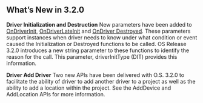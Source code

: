 
## What’s New in 3.2.0

**Driver Initialization and Destruction**
New parameters have been added to [OnDriverInit][1], [OnDriverLateInit][2] and [OnDriver Destroyed][3]. These parameters support instances when driver needs to know under what condition or event caused the Initialization or Destroyed functions to be called. OS Release 3.2.0 introduces a new string parameter to these functions to identify the reason for the call. This parameter, driverInitType (DIT) provides this information.

**Driver Add Driver**
Two new APIs have been delivered with O.S. 3.2.0 to facilitate the ability of driver to add another driver to a project as well as the ability to add a location within the project. See the AddDevice and AddLocation APIs for more information.

[1]:	https://control4.github.io/docs-driverworks-api/#ondriverinit
[2]:	https://control4.github.io/docs-driverworks-api/#ondriverlateinit
[3]:	https://control4.github.io/docs-driverworks-api/#ondriverdestroyed